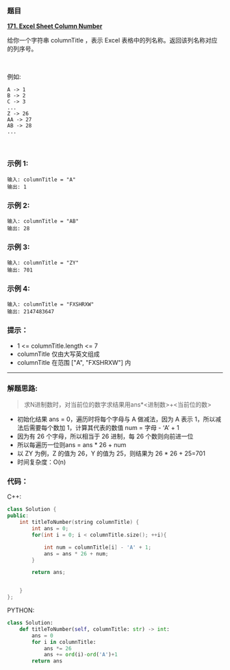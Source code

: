 ### 题目

 **[171. Excel Sheet Column Number](https://leetcode-cn.com/problems/excel-sheet-column-number/)** 
 
 给你一个字符串 columnTitle ，表示 Excel 表格中的列名称。返回该列名称对应的列序号。

 

例如:

    A -> 1
    B -> 2
    C -> 3
    ...
    Z -> 26
    AA -> 27
    AB -> 28 
    ...
 

### 示例 1:
```
输入: columnTitle = "A"
输出: 1
```
### 示例 2:
```
输入: columnTitle = "AB"
输出: 28
```
### 示例 3:
```
输入: columnTitle = "ZY"
输出: 701
```
### 示例 4:
```
输入: columnTitle = "FXSHRXW"
输出: 2147483647
```

### 提示：

* 1 <= columnTitle.length <= 7
* columnTitle 仅由大写英文组成
* columnTitle 在范围 ["A", "FXSHRXW"] 内

---
### 解题思路:
> 求N进制数时，对当前位的数字求结果用ans*<进制数>+<当前位的数>

* 初始化结果 ans = 0，遍历时将每个字母与 A 做减法，因为 A 表示 1，所以减法后需要每个数加 1，计算其代表的数值 num = 字母 - ‘A’ + 1
* 因为有 26 个字母，所以相当于 26 进制，每 26 个数则向前进一位
* 所以每遍历一位则ans = ans * 26 + num
* 以 ZY 为例，Z 的值为 26，Y 的值为 25，则结果为 26 * 26 + 25=701
* 时间复杂度：O(n)

### 代码：
C++:
```C++
class Solution {
public:
    int titleToNumber(string columnTitle) {
        int ans = 0;
        for(int i = 0; i < columnTitle.size(); ++i){

            int num = columnTitle[i] - 'A' + 1;
            ans = ans * 26 + num;
        }

        return ans;


    }
};
```
PYTHON:
```python
class Solution:
    def titleToNumber(self, columnTitle: str) -> int:
        ans = 0
        for i in columnTitle:
            ans *= 26
            ans += ord(i)-ord('A')+1
        return ans
```

